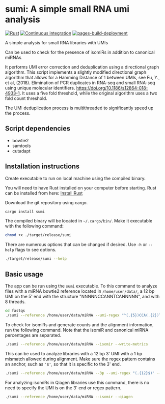 # sumi: A simple small RNA umi analysis
[![Rust](https://github.com/cookienocreams/sumi/actions/workflows/rust.yml/badge.svg)](https://github.com/cookienocreams/sumi/actions/workflows/rust.yml)
[![Continuous integration](https://github.com/cookienocreams/sumi/actions/workflows/CI.yaml/badge.svg)](https://github.com/cookienocreams/sumi/actions/workflows/CI.yaml)
[![pages-build-deployment](https://github.com/cookienocreams/sumi/actions/workflows/pages/pages-build-deployment/badge.svg)](https://github.com/cookienocreams/sumi/actions/workflows/pages/pages-build-deployment)

A simple analysis for small RNA libraries with UMIs

Can be used to check for the presence of isomiRs in addition to canonical miRNAs.

It performs UMI error correction and deduplication using a directional graph algorithm. This script 
implements a slightly modified directional graph algorithm that allows for a Hamming Distance of 1 
between UMIs, see Fu, Y., et al, (2018). Elimination of PCR duplicates in RNA-seq and 
small RNA-seq using unique molecular identifiers. https://doi.org/10.1186/s12864-018-4933-1. 
It uses a five fold threshold, while the original algorithm uses a two fold count threshold.

The UMI deduplication process is multithreaded to significantly speed up the process.

## Script dependencies
- bowtie2
- samtools
- cutadapt

## Installation instructions

Create executable to run on local machine using the compiled binary.


You will need to have Rust installed on your computer before starting. Rust can be installed from here: [Install Rust](https://www.rust-lang.org/tools/install)

Download the git repository using cargo.
```bash
cargo install sumi
```

The compiled binary will be located in `~/.cargo/bin/`. Make it executable with the following command:
```bash
chmod +x ./target/release/sumi 
```

There are numerous options that can be changed if desired. Use `-h` or `--help` flags to see options.

```bash
./target/release/sumi --help
```

## Basic usage

The app can be run using the `sumi` executable. To this command to analyze files with a miRNA bowtie2 reference located
in `/home/user/data/`, a 12 bp UMI on the 5' end with the structure "NNNNNCCANNTCANNNNN", and with 8 threads.

```bash
cd fastqs
./sumi --reference /home/user/data/miRNA --umi-regex "^(.{5})CCA(.{2})TCA(.{5})" --threads 8
```

To check for isomiRs and generate counts and the alignment information, run the following command. 
Note that the isomiR and canonical miRNA percentages are separated.

```bash
./sumi --reference /home/user/data/miRNA --isomir --write-metrics
```

This can be used to analyze libraries with a 12 bp 3' UMI with a 1 bp mismatch allowed during alignment.
Make sure the regex pattern contains an anchor, such as `'$'`, so that it is specific to the 3' end.

```bash
./sumi --reference /home/user/data/miRNA --3p --umi-regex "(.{12}$)" --mismatch
```

For analyzing isomiRs in Qiagen libraries use this command, there is no need to specify the UMI is on the 3' end or regex pattern.

```bash
./sumi --reference /home/user/data/miRNA --isomir --qiagen
```
